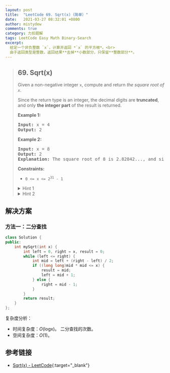 ```yaml
---
layout: post
title:  "LeetCode 69. Sqrt(x)（简单）"
date:   2021-03-27 08:32:01 +0800
author: mistydew
comments: true
category: 力扣题解
tags: LeetCode Easy Math Binary-Search
excerpt:
  给定一个非负整数 `x`，计算并返回 *`x` 的平方根*。<br>
  由于返回类型是整数，返回结果**去掉**小数部分，只保留**整数部分**。
---
```

> ## 69. Sqrt(x)
> 
> Given a non-negative integer `x`, compute and return *the square root of `x`*.
> 
> Since the return type is an integer, the decimal digits are **truncated**, and
> only **the integer part** of the result is returned.
> 
> **Example 1:**
> 
> <pre>
> <strong>Input:</strong> x = 4
> <strong>Output:</strong> 2
> </pre>
> 
> **Example 2:**
> 
> <pre>
> <strong>Input:</strong> x = 8
> <strong>Output:</strong> 2
> <strong>Explanation:</strong> The square root of 8 is 2.82842..., and since the decimal part is truncated, 2 is returned.
> </pre>
> 
> **Constraints:**
> 
> * <code>0 <= x <= 2<sup>31</sup> - 1</code>
> 
> <details>
> <summary>Hint 1</summary>
> Try exploring all integers. (Credits: @annujoshi)
> </details>
> 
> <details>
> <summary>Hint 2</summary>
> Use the sorted property of integers to reduced the search space. (Credits:
> @annujoshi)
> </details>

## 解决方案

### 方法一：二分查找

```cpp
class Solution {
public:
    int mySqrt(int x) {
        int left = 0, right = x, result = 0;
        while (left <= right) {
            int mid = left + (right - left) / 2;
            if ((long long)mid * mid <= x) {
                result = mid;
                left = mid + 1;
            } else {
                right = mid - 1;
            }
        }
        return result;
    }
};
```

复杂度分析：
* 时间复杂度：*O*(logx)。
  二分查找的次数。
* 空间复杂度：*O*(1)。

## 参考链接

* [Sqrt(x) - LeetCode](https://leetcode.com/problems/sqrtx/){:target="_blank"}

